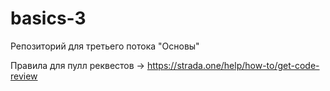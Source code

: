 # basics-3
Репозиторий для третьего потока "Основы" 

Правила для пулл реквестов -> https://strada.one/help/how-to/get-code-review

